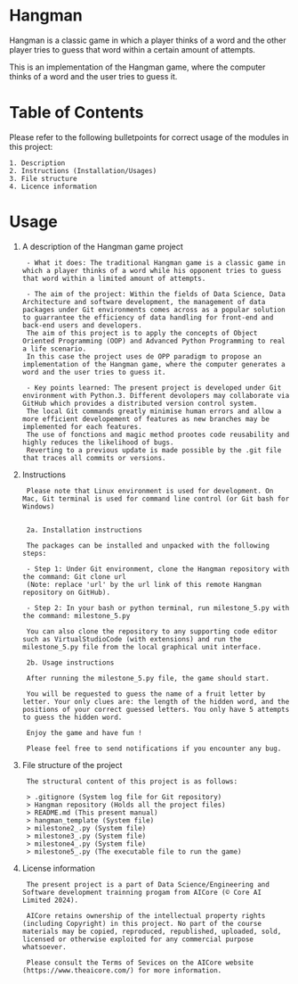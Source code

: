 # 
# Hangman

Hangman is a classic game in which a player thinks of a word and the other player tries to guess that word within a certain amount of attempts.

This is an implementation of the Hangman game, where the computer thinks of a word and the user tries to guess it. 

# 
# Table of Contents

Please refer to the following bulletpoints for correct usage of the modules in this project:

    1. Description
    2. Instructions (Installation/Usages)
    3. File structure
    4. Licence information

# 
# Usage

1. A description of the Hangman game project

        - What it does: The traditional Hangman game is a classic game in which a player thinks of a word while his opponent tries to guess that word within a limited amount of attempts. 

        - The aim of the project: Within the fields of Data Science, Data Architecture and software development, the management of data packages under Git environments comes across as a popular solution to guarrantee the efficiency of data handling for front-end and back-end users and developers.
        The aim of this project is to apply the concepts of Object Oriented Programming (OOP) and Advanced Python Programming to real a life scenario.
        In this case the project uses de OPP paradigm to propose an implementation of the Hangman game, where the computer generates a word and the user tries to guess it.

        - Key points learned: The present project is developed under Git environment with Python.3. Different devolopers may collaborate via GitHub which provides a distributed version control system.
        The local Git commands greatly minimise human errors and allow a more efficient developement of features as new branches may be implemented for each features.
        The use of fonctions and magic method prootes code reusability and highly reduces the likelihood of bugs.
        Reverting to a previous update is made possible by the .git file that traces all commits or versions.

2. Instructions

        Please note that Linux environment is used for development. On Mac, Git terminal is used for command line control (or Git bash for Windows)
        
        
        2a. Installation instructions

        The packages can be installed and unpacked with the following steps:

        - Step 1: Under Git environment, clone the Hangman repository with the command: Git clone url
        (Note: replace 'url' by the url link of this remote Hangman repository on GitHub).

        - Step 2: In your bash or python terminal, run milestone_5.py with the command: milestone_5.py

        You can also clone the repository to any supporting code editor such as VirtualStudioCode (with extensions) and run the milestone_5.py file from the local graphical unit interface.

        2b. Usage instructions

        After running the milestone_5.py file, the game should start.

        You will be requested to guess the name of a fruit letter by letter. Your only clues are: the length of the hidden word, and the positions of your correct guessed letters. You only have 5 attempts to guess the hidden word.

        Enjoy the game and have fun !

        Please feel free to send notifications if you encounter any bug.

3. File structure of the project
        
        The structural content of this project is as follows:

        > .gitignore (System log file for Git repository)
        > Hangman repository (Holds all the project files)
        > README.md (This present manual)
        > hangman_template (System file)
        > milestone2_.py (System file)
        > milestone3_.py (System file)
        > milestone4_.py (System file)
        > milestone5_.py (The executable file to run the game)

4. License information

        The present project is a part of Data Science/Engineering and Software development trainning progam from AICore (© Core AI Limited 2024).

        AICore retains ownership of the intellectual property rights (including Copyright) in this project. No part of the course materials may be copied, reproduced, republished, uploaded, sold, licensed or otherwise exploited for any commercial purpose whatsoever.

        Please consult the Terms of Sevices on the AICore website (https://www.theaicore.com/) for more information.